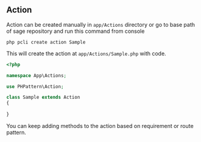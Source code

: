 ## Action
Action can be created manually in `app/Actions` directory or go to base path of sage repository and run this command from console
```
php pcli create action Sample 
```
This will create the action at `app/Actions/Sample.php` with code.
```php
<?php

namespace App\Actions;

use PHPattern\Action;

class Sample extends Action
{
        
}
```
You can keep adding methods to the action based on requirement or route pattern.